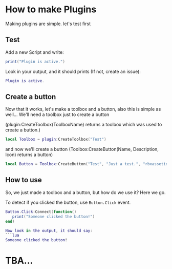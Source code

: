 # How to make Plugins

Making plugins are simple.
let's test first

## Test
Add a new Script and write:
```lua
print("Plugin is active.")
```

Look in your output, and it should prints (If not, create an issue):
```lua
Plugin is active.
```

## Create a button
Now that it works, let's make a toolbox and a button, also this is simple as well...
We'll need a toolbox just to create a button

(plugin:CreateToolbox(ToolboxName) returns a toolbox which was used to create a button.)
```lua
local Toolbox = plugin:CreateToolbox("Test")
```

and now we'll create a button
(Toolbox:CreateButton(Name, Description, Icon) returns a button)
```lua
local Button = Toolbox:CreateButton("Test", "Just a test.", "rbxassetid://4733890")
```

## How to use
So, we just made a toolbox and a button, but how do we use it? Here we go.

To detect if you clicked the button, use `Button.Click` event.
```lua
Button.Click:Connect(function()
   print("Someone clicked the button!")
end)

Now look in the output, it should say:
```lua
Someone clicked the button!
```

# TBA...
```
